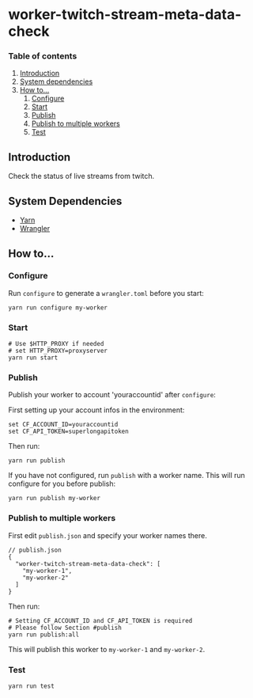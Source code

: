 # worker-twitch-stream-meta-data-check

### Table of contents

1. [Introduction](#introduction)
1. [System dependencies](#system-dependencies)
1. [How to...](#how-to)
    1. [Configure](#configure)
    1. [Start](#start)
    1. [Publish](#publish)
    1. [Publish to multiple workers](#publish-to-multiple-workers)
    1. [Test](#test)

## Introduction

Check the status of live streams from twitch.

## System Dependencies
* [Yarn](https://classic.yarnpkg.com/en/docs/install)
* [Wrangler](https://developers.cloudflare.com/workers/tooling/wrangler/install)

## How to...

### Configure

Run `configure` to generate a `wrangler.toml` before you start:

```shell script
yarn run configure my-worker
```

### Start

```shell script
# Use $HTTP_PROXY if needed
# set HTTP_PROXY=proxyserver
yarn run start
```

### Publish

Publish your worker to account 'youraccountid' after `configure`:

First setting up your account infos in the environment:

```shell script
set CF_ACCOUNT_ID=youraccountid
set CF_API_TOKEN=superlongapitoken
```

Then run:

```shell script
yarn run publish
```

If you have not configured, run `publish` with a worker name.
This will run configure for you before publish:
```shell script
yarn run publish my-worker
```

### Publish to multiple workers

First edit `publish.json` and specify your worker names there.

```json5
// publish.json
{
  "worker-twitch-stream-meta-data-check": [
    "my-worker-1",
    "my-worker-2"
  ]
}
```

Then run:

```shell script
# Setting CF_ACCOUNT_ID and CF_API_TOKEN is required
# Please follow Section #publish
yarn run publish:all
```

This will publish this worker to `my-worker-1` and `my-worker-2`.

### Test

```shell script
yarn run test
```
